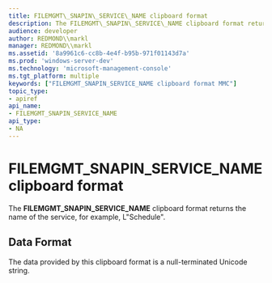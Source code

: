 ```yaml
---
title: FILEMGMT\_SNAPIN\_SERVICE\_NAME clipboard format
description: The FILEMGMT\_SNAPIN\_SERVICE\_NAME clipboard format returns the name of the service, for example, L \ 0034;Schedule \ 0034;.
audience: developer
author: REDMOND\\markl
manager: REDMOND\\markl
ms.assetid: '8a9961c6-cc8b-4e4f-b95b-971f01143d7a'
ms.prod: 'windows-server-dev'
ms.technology: 'microsoft-management-console'
ms.tgt_platform: multiple
keywords: ["FILEMGMT_SNAPIN_SERVICE_NAME clipboard format MMC"]
topic_type:
- apiref
api_name:
- FILEMGMT_SNAPIN_SERVICE_NAME
api_type:
- NA
---
```


# FILEMGMT\_SNAPIN\_SERVICE\_NAME clipboard format

The **FILEMGMT\_SNAPIN\_SERVICE\_NAME** clipboard format returns the name of the service, for example, L"Schedule".

## Data Format

The data provided by this clipboard format is a null-terminated Unicode string.

 

 




